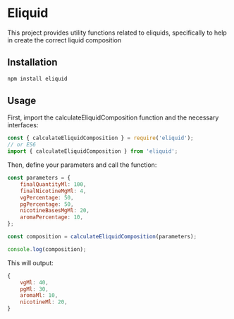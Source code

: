 # Eliquid

This project provides utility functions related to eliquids, specifically to help in create the correct liquid composition

## Installation

```bash
npm install eliquid
```

## Usage
First, import the calculateEliquidComposition function and the necessary interfaces:
```js
const { calculateEliquidComposition } = require('eliquid');
// or ES6
import { calculateEliquidComposition } from 'eliquid';
```


Then, define your parameters and call the function:
```js
const parameters = {
    finalQuantityMl: 100,
    finalNicotineMgMl: 4,
    vgPercentage: 50,
    pgPercentage: 50,
    nicotineBasesMgMl: 20,
    aromaPercentage: 10,
};

const composition = calculateEliquidComposition(parameters);

console.log(composition);
```

This will output:
```js
{
    vgMl: 40,
    pgMl: 30,
    aromaMl: 10,
    nicotineMl: 20,
}
```


